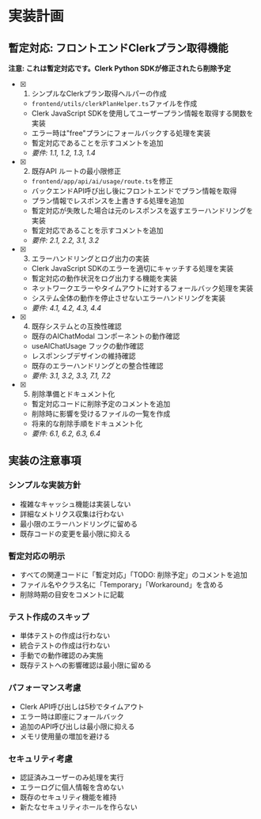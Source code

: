 # 実装計画

## 暫定対応: フロントエンドClerkプラン取得機能

**注意: これは暫定対応です。Clerk Python SDKが修正されたら削除予定**

- [x] 1. シンプルなClerkプラン取得ヘルパーの作成
  - `frontend/utils/clerkPlanHelper.ts`ファイルを作成
  - Clerk JavaScript SDKを使用してユーザープラン情報を取得する関数を実装
  - エラー時は"free"プランにフォールバックする処理を実装
  - 暫定対応であることを示すコメントを追加
  - _要件: 1.1, 1.2, 1.3, 1.4_

- [x] 2. 既存API ルートの最小限修正
  - `frontend/app/api/ai/usage/route.ts`を修正
  - バックエンドAPI呼び出し後にフロントエンドでプラン情報を取得
  - プラン情報でレスポンスを上書きする処理を追加
  - 暫定対応が失敗した場合は元のレスポンスを返すエラーハンドリングを実装
  - 暫定対応であることを示すコメントを追加
  - _要件: 2.1, 2.2, 3.1, 3.2_

- [x] 3. エラーハンドリングとログ出力の実装
  - Clerk JavaScript SDKのエラーを適切にキャッチする処理を実装
  - 暫定対応の動作状況をログ出力する機能を実装
  - ネットワークエラーやタイムアウトに対するフォールバック処理を実装
  - システム全体の動作を停止させないエラーハンドリングを実装
  - _要件: 4.1, 4.2, 4.3, 4.4_

- [x] 4. 既存システムとの互換性確認
  - 既存のAIChatModal コンポーネントの動作確認
  - useAIChatUsage フックの動作確認
  - レスポンシブデザインの維持確認
  - 既存のエラーハンドリングとの整合性確認
  - _要件: 3.1, 3.2, 3.3, 7.1, 7.2_

- [x] 5. 削除準備とドキュメント化
  - 暫定対応コードに削除予定のコメントを追加
  - 削除時に影響を受けるファイルの一覧を作成
  - 将来的な削除手順をドキュメント化
  - _要件: 6.1, 6.2, 6.3, 6.4_

## 実装の注意事項

### シンプルな実装方針
- 複雑なキャッシュ機能は実装しない
- 詳細なメトリクス収集は行わない
- 最小限のエラーハンドリングに留める
- 既存コードの変更を最小限に抑える

### 暫定対応の明示
- すべての関連コードに「暫定対応」「TODO: 削除予定」のコメントを追加
- ファイル名やクラス名に「Temporary」「Workaround」を含める
- 削除時期の目安をコメントに記載

### テスト作成のスキップ
- 単体テストの作成は行わない
- 統合テストの作成は行わない
- 手動での動作確認のみ実施
- 既存テストへの影響確認は最小限に留める

### パフォーマンス考慮
- Clerk API呼び出しは5秒でタイムアウト
- エラー時は即座にフォールバック
- 追加のAPI呼び出しは最小限に抑える
- メモリ使用量の増加を避ける

### セキュリティ考慮
- 認証済みユーザーのみ処理を実行
- エラーログに個人情報を含めない
- 既存のセキュリティ機能を維持
- 新たなセキュリティホールを作らない